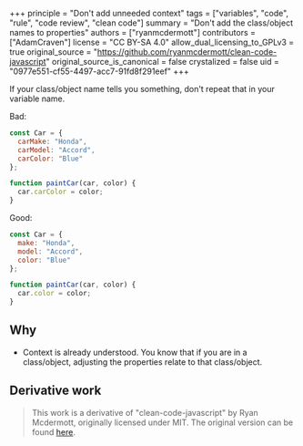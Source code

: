 +++
principle = "Don't add unneeded context"
tags = ["variables", "code", "rule", "code review", "clean code"]
summary = "Don't add the class/object names to properties"
authors = ["ryanmcdermott"]
contributors = ["AdamCraven"]
license = "CC BY-SA 4.0"
allow_dual_licensing_to_GPLv3 = true
original_source = "https://github.com/ryanmcdermott/clean-code-javascript"
original_source_is_canonical = false
crystalized = false
uid = "0977e551-cf55-4497-acc7-91fd8f291eef"
+++

If your class/object name tells you something, don't repeat that in your variable name.

Bad:
```js
const Car = {
  carMake: "Honda",
  carModel: "Accord",
  carColor: "Blue"
};

function paintCar(car, color) {
  car.carColor = color;
}
```

Good:
```js
const Car = {
  make: "Honda",
  model: "Accord",
  color: "Blue"
};

function paintCar(car, color) {
  car.color = color;
}
```

## Why

* Context is already understood. You know that if you are in a class/object, adjusting the properties relate to that class/object.

## Derivative work

> This work is a derivative of "clean-code-javascript" by Ryan Mcdermott, originally licensed under MIT. The original version can be found [here](https://github.com/ryanmcdermott/clean-code-javascript/tree/3ff9eba6d460f31db8146762bade4fcc32626762).